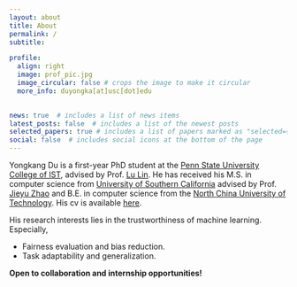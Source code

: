 ```yaml
---
layout: about
title: About
permalink: /
subtitle: 

profile:
  align: right
  image: prof_pic.jpg
  image_circular: false # crops the image to make it circular
  more_info: duyongka[at]usc[dot]edu
    

news: true  # includes a list of news items
latest_posts: false  # includes a list of the newest posts
selected_papers: true # includes a list of papers marked as "selected={true}"
social: false  # includes social icons at the bottom of the page
---
```


Yongkang Du is a first-year PhD student at the [Penn State University](https://www.psu.edu/) [College of IST](https://ist.psu.edu/), advised by Prof. [Lu Lin](https://louise-lulin.github.io/). He has received his M.S. in computer science from [University of Southern California](https://www.usc.edu/) advised by Prof. [Jieyu Zhao](https://jyzhao.net/index.html) and B.E. in computer science from the [North China University of Technology](https://en.ncut.edu.cn/). His cv is available [here](../assets/pdf/cv_yongkang.pdf).

His research interests lies in the trustworthiness of machine learning. Especially,

- Fairness evaluation and bias reduction.
- Task adaptability and generalization.

**Open to collaboration and internship opportunities!**
